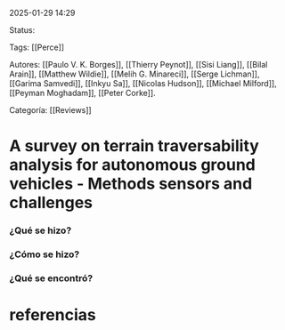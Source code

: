 2025-01-29 14:29

Status: 

Tags: [[Perce]]

Autores: [[Paulo V. K. Borges]], [[Thierry Peynot]], [[Sisi Liang]], [[Bilal Arain]], [[Matthew Wildie]], [[Melih G. Minareci]], [[Serge Lichman]], [[Garima Samvedi]], [[Inkyu Sa]], [[Nicolas Hudson]], [[Michael Milford]], [[Peyman Moghadam]], [[Peter Corke]].

Categoría: [[Reviews]]


# A survey on terrain traversability analysis for autonomous ground vehicles - Methods sensors and challenges

### ¿Qué se hizo?


### ¿Cómo se hizo?


### ¿Qué se encontró? 


# referencias

